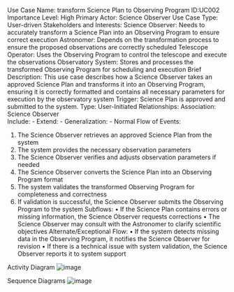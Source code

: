 
Use Case Name: transform Science Plan to Observing Program	ID:UC002	Importance Level: High
Primary Actor: Science Observer	Use Case Type: User-driven
Stakeholders and Interests:
Science Observer: Needs to accurately transform a Science Plan into an Observing Program to ensure correct execution
Astronomer: Depends on the transformation process to ensure the proposed observations are correctly scheduled
Telescope Operator: Uses the Observing Program to control the telescope and execute the observations
Observatory System: Stores and processes the transformed Observing Program for scheduling and execution
Brief Description: This use case describes how a Science Observer takes an approved Science Plan and transforms it into an Observing Program, ensuring it is correctly formatted and contains all necessary parameters for execution by the observatory system
Trigger:
Science Plan is approved and submitted to the system.
Type: User-Initiated
Relationships:
    Association: Science Observer    
    Include: -
    Extend: -
    Generalization: -
Normal Flow of Events:
1.	The Science Observer retrieves an approved Science Plan from the system
2.	The system provides the necessary observation parameters
3.	The Science Observer verifies and adjusts observation parameters if needed
4.	The Science Observer converts the Science Plan into an Observing Program format
5.	The system validates the transformed Observing Program for completeness and correctness
6.	If validation is successful, the Science Observer submits the Observing Program to the system
Subflows:
•	If the Science Plan contains errors or missing information, the Science Observer requests corrections
•	The Science Observer may consult with the Astronomer to clarify scientific objectives
Alternate/Exceptional Flow:
•	If the system detects missing data in the Observing Program, it notifies the Science Observer for revision
•	If there is a technical issue with system validation, the Science Observer reports it to system support

Activity Diagram
![image](https://github.com/user-attachments/assets/76968ced-eea2-4a79-acb3-bf80297b0692)

Sequence Diagrams
![image](https://github.com/user-attachments/assets/60fd49ee-4436-4341-8bc4-0d146be89025)



